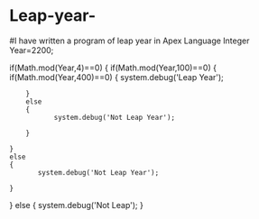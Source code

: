 # Leap-year-
#I have written a program of leap year in Apex Language
Integer Year=2200;

if(Math.mod(Year,4)==0)
{
    if(Math.mod(Year,100)==0)
    {
        if(Math.mod(Year,400)==0)
        {
               system.debug('Leap Year'); 

        }
        else
        {
               system.debug('Not Leap Year'); 

        }
        
    }
    else
    {
           system.debug('Not Leap Year'); 

    }
}
else
{
   system.debug('Not Leap'); 
}

